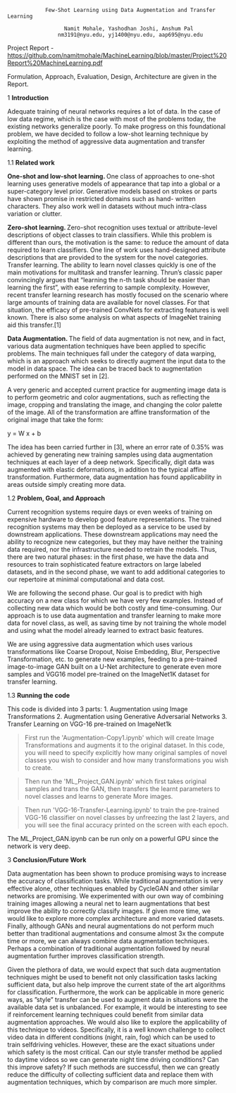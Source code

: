 				Few-Shot Learning using Data Augmentation and Transfer Learning

					  Namit Mohale, Yashodhan Joshi, Anshum Pal
					nm3191@nyu.edu, yj1400@nyu.edu, aap695@nyu.edu


Project Report - https://github.com/namitmohale/MachineLearning/blob/master/Project%20Report%20MachineLearning.pdf

Formulation, Approach, Evaluation, Design, Architecture are given in the Report.

1    <b> Introduction </b>

Adequate training of neural networks requires a lot of data. In the case of low data regime, which is the case with most of the problems today, the existing networks generalize poorly. To make progress on this foundational problem, we have decided to follow a low-shot learning technique by exploiting the method of aggressive data augmentation and transfer learning.

1.1    <b> Related work </b>

<b> One-shot and low-shot learning. </b> One class of approaches to one-shot learning uses generative models of appearance that tap into a global or a super-category level prior. Generative models based on strokes or parts have shown promise in restricted domains such as hand- written characters. They also work well in datasets without much intra-class variation or clutter.

<b> Zero-shot learning. </b> Zero-shot recognition uses textual or attribute-level descriptions of object classes to train classifiers. While this problem is different than ours, the motivation is the same: to reduce the amount of data required to learn classifiers. One line of work uses hand-designed attribute descriptions that are provided to the system for the novel categories. Transfer learning. The ability to learn novel classes quickly is one of the main motivations for multitask and transfer learning. Thrun’s classic paper convincingly argues that “learning the n-th task should be easier than learning the first”, with ease referring to sample complexity. However, recent transfer learning research has mostly focused on the scenario where large amounts of training data are available for novel classes. For that situation, the efficacy of pre-trained ConvNets for extracting features is well known. There is also some analysis on what aspects of ImageNet training aid this transfer.[1]

<b> Data Augmentation. </b> The field of data augmentation is not new, and in fact, various data augmentation techniques have been applied to specific problems. The main techniques fall under the category of data warping, which is an approach which seeks to directly augment the input data to the model in data space. The idea can be traced back to augmentation performed on the MNIST set in [2].

A very generic and accepted current practice for augmenting image data is to perform geometric and color augmentations, such as reflecting the image, cropping and translating the image, and changing the color palette of the image. All of the transformation are affine transformation of the original image that take the form:

y = W x + b

The idea has been carried further in [3], where an error rate of 0.35% was achieved by generating new training samples using data augmentation techniques at each layer of a deep network. Specifically, digit data was augmented with elastic deformations, in addition to the typical affine transformation. Furthermore, data augmentation has found applicability in areas outside simply creating more data.


1.2	<b> Problem, Goal, and Approach </b>

Current recognition systems require days or even weeks of training on expensive hardware to develop good feature representations. The trained recognition systems may then be deployed as a service to be used by downstream applications. These downstream applications may need the ability to recognize new categories, but they may have neither the training data required, nor the infrastructure needed to retrain the models. Thus, there are two natural phases: in the first phase, we have the data and resources to train sophisticated feature extractors on large labeled datasets, and in the second phase, we want to add additional categories to our repertoire at minimal computational and data cost.

We are following the second phase. Our goal is to predict with high accuracy on a new class for which we have very few examples. Instead of collecting new data which would be both costly and time-consuming. Our approach is to use data augmentation and transfer learning to make more data for novel class, as well, as saving time by not training the whole model and using what the model already learned to extract basic features.

We are using aggressive data augmentation which uses various transformations like Coarse Dropout, Noise Embedding, Blur, Perspective Transformation, etc. to generate new examples, feeding to a pre-trained image-to-image GAN built on a U-Net architecture to generate even more samples and VGG16 model pre-trained on the ImageNet1K dataset for transfer learning.


1.3	<b> Running the code </b>

This code is divided into 3 parts:
	1. Augmentation using Image Transformations
	2. Augmentation using Generative Adversarial Networks
	3. Transfer Learning on VGG-16 pre-trained on ImageNet1k
	
> First run the 'Augmentation-Copy1.ipynb' which will create Image Transformations and augments it to the original dataset. In this code, you will need to specify explicitly how many original samples of novel classes you wish to consider and how many transformations you wish to create.

> Then run the 'ML_Project_GAN.ipynb' which first takes original samples and trans the GAN, then transfers the learnt parameters to novel classes and learns to generate More images.

> Then run 'VGG-16-Transfer-Learning.ipynb' to train the pre-trained VGG-16 classifier on novel classes by unfreezing the last 2 layers, and you will see the final accuracy printed on the screen with each epoch.

The ML_Project_GAN.ipynb can be run only on a powerful GPU since the network is very deep.

3	<b> Conclusion/Future Work </b>

Data augmentation has been shown to produce promising ways to increase the accuracy of classification tasks. While traditional augmentation is very effective alone, other techniques enabled by CycleGAN and other similar networks are promising. We experimented with our own way of combining training images allowing a neural net to learn augmentations that best improve the ability to correctly classify images. If given more time, we would like to explore more complex architecture and more varied datasets. Finally, although GANs and neural augmentations do not perform much better than traditional augmentations and consume almost 3x the compute time or more, we can always combine data augmentation techniques. Perhaps a combination of traditional augmentation followed by neural augmentation further improves classification strength.

Given the plethora of data, we would expect that such data augmentation techniques might be used to benefit not only classification tasks lacking sufficient data, but also help improve the current state of the art algorithms for classification. Furthermore, the work can be applicable in more generic ways, as ”style” transfer can be used to augment data in situations were the available data set is unbalanced. For example, it would be interesting to see if reinforcement learning techniques could benefit from similar data augmentation approaches. We would also like to explore the applicability of this technique to videos. Specifically, it is a well known challenge to collect video data in different conditions (night, rain, fog) which can be used to train selfdriving vehicles. However, these are the exact situations under which safety is the most critical. Can our style transfer method be applied to daytime videos so we can generate night time driving conditions? Can this improve safety? If such methods are successful, then we can greatly reduce the difficulty of collecting sufficient data and replace them with augmentation techniques, which by comparison are much more simpler.
